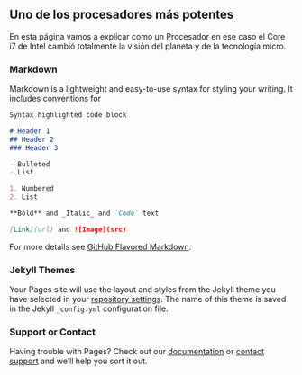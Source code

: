 ## Uno de los procesadores más potentes

[](https://www.google.com/url?sa=i&url=https%3A%2F%2Fwww.amazon.com%2FIntel-i7-10700K-Processor-Unlocked-BX8070110700K%2Fdp%2FB086ML4XSB&psig=AOvVaw2cHEtMxtvivrgyxsCtUxfu&ust=1611177348785000&source=images&cd=vfe&ved=0CAIQjRxqFwoTCMiavL71qO4CFQAAAAAdAAAAABAG)

En esta página vamos a explicar como un Procesador en ese caso el Core i7 de Intel cambió totalmente la visión del planeta y de la tecnología micro.


### Markdown

Markdown is a lightweight and easy-to-use syntax for styling your writing. It includes conventions for

```markdown
Syntax highlighted code block

# Header 1
## Header 2
### Header 3

- Bulleted
- List

1. Numbered
2. List

**Bold** and _Italic_ and `Code` text

[Link](url) and ![Image](src)
```

For more details see [GitHub Flavored Markdown](https://guides.github.com/features/mastering-markdown/).

### Jekyll Themes

Your Pages site will use the layout and styles from the Jekyll theme you have selected in your [repository settings](https://github.com/EdisonVC/EdisonVaca.github.io/settings). The name of this theme is saved in the Jekyll `_config.yml` configuration file.

### Support or Contact

Having trouble with Pages? Check out our [documentation](https://docs.github.com/categories/github-pages-basics/) or [contact support](https://support.github.com/contact) and we’ll help you sort it out.
